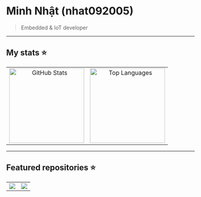 # Minh Nhật (nhat092005)

> Embedded & IoT developer

---

## My stats ⭐

<div align="center">
  <table>
    <tr>
      <td width="50%" align="center">
        <!-- Stats có xếp hạng A/B/C/D -->
        <img
          alt="GitHub Stats"
          src="https://github-readme-stats.vercel.app/api?username=nhat092005&show_icons=true&theme=dark#gh-dark-mode-only)](https://github.com/anuraghazra/github-readme-stats#gh-dark-mode-only"
          height="200" />
      </td>
      <td width="50%" align="center">
        <!-- Top languages -->
        <img
          alt="Top Languages"
          src="https://github-readme-stats.vercel.app/api/top-langs?username=nhat092005&layout=compact&langs_count=8&theme=dark#gh-dark-mode-only&border_radius=12&v=1"
          height="200" />
      </td>
    </tr>
  </table>
</div>

---

## Featured repositories ⭐

<div align="center">
  <table>
    <tr>
      <td align="center">
        <a href="https://github.com/nhat092005/STM32F103C8T6">
          <img
            src="https://github-readme-stats.vercel.app/api/pin/?username=nhat092005&repo=STM32F103C8T6&theme=dark#gh-dark-mode-only&border_radius=12&v=1" />
        </a>
      </td>
      <td align="center">
        <a href="https://github.com/nhat092005/DSA-LeetCode">
          <img
            src="https://github-readme-stats.vercel.app/api/pin/?username=nhat092005&repo=DSA-LeetCode&theme=dark#gh-dark-mode-only&border_radius=12&v=1" />
        </a>
      </td>
    </tr>
  </table>
</div>
